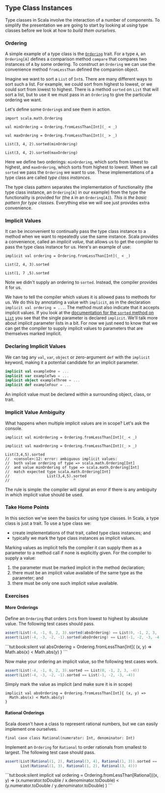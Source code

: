 ## Type Class Instances

Type classes in Scala involve the interaction of a number of components. To simplify the presentation we are going to start by looking at *using* type classes before we look at how to *build them ourselves*.

### Ordering

A simple example of a type class is the [`Ordering`](http://www.scala-lang.org/api/current/#scala.math.Ordering) trait. For a type `A`, an `Ordering[A]` defines a comparison method `compare` that compares two instances of `A` by some ordering. To construct an `Ordering` we can use the convenience method `fromLessThan` defined the companion object.

Imagine we want to sort a `List` of `Int`s. There are many different ways to sort such a list. For example, we could sort from highest to lowest, or we could sort from lowest to highest. There is a method `sorted` on `List` that will sort a list, but to use it we must pass in an `Ordering` to give the particular ordering we want.

Let's define some `Ordering`s and see them in action.

```tut:book:silent
import scala.math.Ordering
```

```tut:book
val minOrdering = Ordering.fromLessThan[Int](_ < _)

val maxOrdering = Ordering.fromLessThan[Int](_ > _)

List(3, 4, 2).sorted(minOrdering)

List(3, 4, 2).sorted(maxOrdering)
```

Here we define two orderings: `minOrdering`, which sorts from lowest to highest, and `maxOrdering`, which sorts from highest to lowest. When we call `sorted` we pass the `Ordering` we want to use. These implementations of a type class are called *type class instances*.

The type class pattern separates the implementation of functionality (the type class instance, an `Ordering[A]` in our example) from the type the functionality is provided for (the `A` in an `Ordering[A]`). *This is the basic pattern for type classes.* Everything else we will see just provides extra convenience.


### Implicit Values

It can be inconvenient to continually pass the type class instance to a method when we want to repeatedly use the same instance. Scala provides a convenience, called an *implicit value*, that allows us to get the compiler to pass the type class instance for us. Here's an example of use:

```tut:book:silent
implicit val ordering = Ordering.fromLessThan[Int](_ < _)
```

```tut:book
List(2, 4, 3).sorted

List(1, 7 ,5).sorted
```

Note we didn't supply an ordering to `sorted`. Instead, the compiler provides it for us.

We have to tell the compiler which values it is allowed pass to methods for us. We do this by annotating a value with `implicit`, as in the declaration `implicit val ordering = ...`. The method must also indicate that it accepts implicit values. If you look at the [documentation for the `sorted` method on `List`](http://www.scala-lang.org/api/current/index.html#scala.collection.immutable.List) you see that the single parameter is declared `implicit`. We'll talk more about implicit parameter lists in a bit. For now we just need to know that we can get the compiler to supply implicit values to parameters that are themselves marked implicit.

### Declaring Implicit Values

We can tag any `val`, `var`, `object` or zero-argument `def` with the `implicit` keyword, making it a potential candidate for an implicit parameter.

```scala
implicit val exampleOne = ...
implicit var exampleTwo = ...
implicit object exampleThree = ...
implicit def exampleFour = ...
```

An implicit value must be declared within a surrounding object, class, or trait.

### Implicit Value Ambiguity

What happens when multiple implicit values are in scope? Let's ask the console.

```tut:book:silent
implicit val minOrdering = Ordering.fromLessThan[Int](_ < _)

implicit val maxOrdering = Ordering.fromLessThan[Int](_ > _)
```

```tut:book:fail
List(3,4,5).sorted
//  <console>:12: error: ambiguous implicit values:
//  both value ordering of type => scala.math.Ordering[Int]
//  and value minOrdering of type => scala.math.Ordering[Int]
//  match expected type scala.math.Ordering[Int]
//                 List(3,4,5).sorted
//                             ^
```

The rule is simple: the compiler will signal an error if there is any ambiguity in which implicit value should be used.


### Take Home Points

In this section we've seen the basics for using type classes. In Scala, a type class is just a trait. To use a type class we:

- create implementations of that trait, called type class instances; and
- typically we mark the type class instances as implicit values.

Marking values as implicit tells the compiler it can supply them as a parameter to a method call if none is explicitly given. For the compiler to supply a value:

1. the parameter must be marked implicit in the method declaration;
2. there must be an implicit value available of the same type as the parameter; and
3. there must be only one such implicit value available.

### Exercises

#### More Orderings

Define an `Ordering` that orders `Int`s from lowest to highest by absolute value. The following test cases should pass.

```scala
assert(List(-4, -1, 0, 2, 3).sorted(absOrdering) == List(0, -1, 2, 3, -4))
assert(List(-4, -3, -2, -1).sorted(absOrdering) == List(-1, -2, -3, -4))
```

<div class="solution">
```tut:book:silent
val absOrdering = Ordering.fromLessThan[Int]{ (x, y) =>
  Math.abs(x) < Math.abs(y)
}
```
</div>

Now make your ordering an implicit value, so the following test cases work.

```scala
assert(List(-4, -1, 0, 2, 3).sorted == List(0, -1, 2, 3, -4))
assert(List(-4, -3, -2, -1).sorted == List(-1, -2, -3, -4))
```

<div class="solution">
Simply mark the value as implicit (and make sure it is in scope)

```tut:book:silent
implicit val absOrdering = Ordering.fromLessThan[Int]{ (x, y) =>
  Math.abs(x) < Math.abs(y)
}
```
</div>

#### Rational Orderings

Scala doesn't have a class to represent rational numbers, but we can easily implement one ourselves.

```tut:book:silent
final case class Rational(numerator: Int, denominator: Int)
```

Implement an `Ordering` for `Rational` to order rationals from smallest to largest. The following test case should pass.

```scala
assert(List(Rational(1, 2), Rational(3, 4), Rational(1, 3)).sorted ==
       List(Rational(1, 3), Rational(1, 2), Rational(3, 4)))
```

<div class="solution">
```tut:book:silent
implicit val ordering = Ordering.fromLessThan[Rational]((x, y) =>
  (x.numerator.toDouble / x.denominator.toDouble) <
  (y.numerator.toDouble / y.denominator.toDouble)
)
```
</div>
